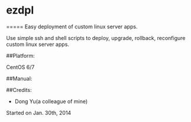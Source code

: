 # ezdpl
=====
Easy deployment of custom linux server apps.

Use simple ssh and shell scripts to deploy, upgrade, rollback, reconfigure custom linux server apps.

##Platform:

CentOS 6/7

##Manual:


##Credits:

* Dong Yu(a colleague of mine)

Started on Jan. 30th, 2014

